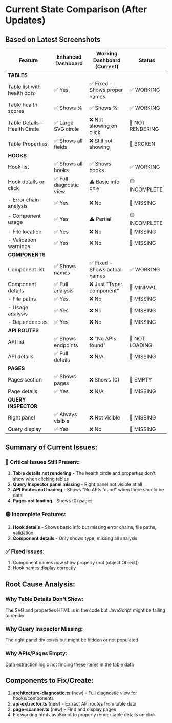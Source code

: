# Current State Comparison (After Updates)

## Based on Latest Screenshots

| Feature | Enhanced Dashboard | Working Dashboard (Current) | Status |
|---------|-------------------|-----------------------------|---------|
| **TABLES** |
| Table list with health dots | ✅ Yes | ✅ Fixed - Shows proper names | ✅ WORKING |
| Table health scores | ✅ Shows % | ✅ Shows % | ✅ WORKING |
| Table Details - Health Circle | ✅ Large SVG circle | ❌ Not showing on click | 🔴 NOT RENDERING |
| Table Properties | ✅ Shows all fields | ❌ Still not showing | 🔴 BROKEN |
| **HOOKS** |
| Hook list | ✅ Shows all hooks | ✅ Shows hooks | ✅ WORKING |
| Hook details on click | ✅ Full diagnostic view | ⚠️ Basic info only | 🟡 INCOMPLETE |
| - Error chain analysis | ✅ Yes | ❌ No | 🔴 MISSING |
| - Component usage | ✅ Yes | ⚠️ Partial | 🟡 INCOMPLETE |
| - File location | ✅ Yes | ❌ No | 🔴 MISSING |
| - Validation warnings | ✅ Yes | ❌ No | 🔴 MISSING |
| **COMPONENTS** |
| Component list | ✅ Shows names | ✅ Fixed - Shows actual names | ✅ WORKING |
| Component details | ✅ Full analysis | ❌ Just "Type: component" | 🔴 MINIMAL |
| - File paths | ✅ Yes | ❌ No | 🔴 MISSING |
| - Usage analysis | ✅ Yes | ❌ No | 🔴 MISSING |
| - Dependencies | ✅ Yes | ❌ No | 🔴 MISSING |
| **API ROUTES** |
| API list | ✅ Shows endpoints | ❌ "No APIs found" | 🔴 NOT LOADING |
| API details | ✅ Full details | ❌ N/A | 🔴 MISSING |
| **PAGES** |
| Pages section | ✅ Shows pages | ❌ Shows (0) | 🔴 EMPTY |
| Page details | ✅ Yes | ❌ N/A | 🔴 MISSING |
| **QUERY INSPECTOR** |
| Right panel | ✅ Always visible | ❌ Not visible | 🔴 MISSING |
| Query display | ✅ Yes | ❌ No | 🔴 MISSING |

## Summary of Current Issues:

### 🔴 Critical Issues Still Present:
1. **Table details not rendering** - The health circle and properties don't show when clicking tables
2. **Query Inspector panel missing** - Right panel not visible at all
3. **API Routes not loading** - Shows "No APIs found" when there should be data
4. **Pages not loading** - Shows (0) pages

### 🟡 Incomplete Features:
1. **Hook details** - Shows basic info but missing error chains, file paths, validation
2. **Component details** - Only shows type, missing all analysis

### ✅ Fixed Issues:
1. Component names now show properly (not [object Object])
2. Hook names display correctly

## Root Cause Analysis:

### Why Table Details Don't Show:
The SVG and properties HTML is in the code but JavaScript might be failing to render

### Why Query Inspector Missing:
The right panel div exists but might be hidden or not populated

### Why APIs/Pages Empty:
Data extraction logic not finding these items in the table data

## Components to Fix/Create:

1. **architecture-diagnostic.ts** (new) - Full diagnostic view for hooks/components
2. **api-extractor.ts** (new) - Extract API routes from table data  
3. **page-scanner.ts** (new) - Find and display pages
4. Fix working.html JavaScript to properly render table details on click